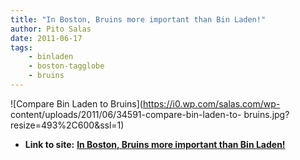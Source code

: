```yaml
---
title: "In Boston, Bruins more important than Bin Laden!"
author: Pito Salas
date: 2011-06-17
tags:
    - binladen
    - boston-tagglobe
    - bruins
---
```


![Compare Bin Laden to Bruins](https://i0.wp.com/salas.com/wp-
content/uploads/2011/06/34591-compare-bin-laden-to-
bruins.jpg?resize=493%2C600&ssl=1)


* **Link to site:** **[In Boston, Bruins more important than Bin Laden!](None)**
